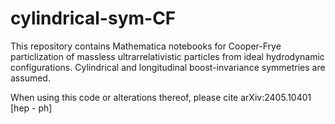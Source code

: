 # cylindrical-sym-CF

This repository contains Mathematica notebooks for Cooper-Frye particlization of massless ultrarrelativistic particles from ideal hydrodynamic configurations. Cylindrical and longitudinal boost-invariance symmetries are assumed. 

When using this code or alterations thereof, please cite arXiv:2405.10401 [hep - ph]


